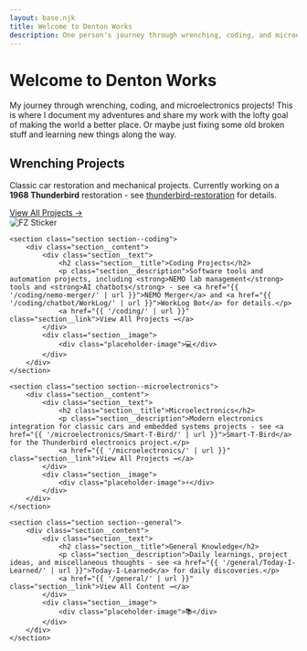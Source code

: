 ```yaml
---
layout: base.njk
title: Welcome to Denton Works
description: One person's journey through wrenching, coding, and microelectronics projects! This is where I document my adventures and share my work with the lofty goal of making the world a better place. Or maybe just fixing some old broken stuff and learning new things along the way.
---
```


<div class="hero">
    <h1 class="hero__title">Welcome to Denton Works</h1>
    <p class="hero__subtitle">My journey through wrenching, coding, and microelectronics projects! This is where I document my adventures and share my work with the lofty goal of making the world a better place. Or maybe just fixing some old broken stuff and learning new things along the way.</p>
</div>

<div class="sections">
    <section class="section section--wrenching">
        <div class="section__content">
            <div class="section__text">
                <h2 class="section__title">Wrenching Projects</h2>
                <p class="section__description">Classic car restoration and mechanical projects. Currently working on a <strong>1968 Thunderbird</strong> restoration - see <a href="{{ '/wrenching/thunderbird-restoration/' | url }}">thunderbird-restoration</a> for details.</p>
                <a href="{{ '/wrenching/' | url }}" class="section__link">View All Projects →</a>
            </div>
            <div class="section__image">
                <img src="{{ '/images/fz-sticker.png' | url }}" alt="FZ Sticker" style="max-width: 100%; height: auto; border-radius: 8px;">
            </div>
        </div>
    </section>

    <section class="section section--coding">
        <div class="section__content">
            <div class="section__text">
                <h2 class="section__title">Coding Projects</h2>
                <p class="section__description">Software tools and automation projects, including <strong>NEMO lab management</strong> tools and <strong>AI chatbots</strong> - see <a href="{{ '/coding/nemo-merger/' | url }}">NEMO Merger</a> and <a href="{{ '/coding/chatbot/WorkLog/' | url }}">WorkLog Bot</a> for details.</p>
                <a href="{{ '/coding/' | url }}" class="section__link">View All Projects →</a>
            </div>
            <div class="section__image">
                <div class="placeholder-image">💻</div>
            </div>
        </div>
    </section>

    <section class="section section--microelectronics">
        <div class="section__content">
            <div class="section__text">
                <h2 class="section__title">Microelectronics</h2>
                <p class="section__description">Modern electronics integration for classic cars and embedded systems projects - see <a href="{{ '/microelectronics/Smart-T-Bird/' | url }}">Smart-T-Bird</a> for the Thunderbird electronics project.</p>
                <a href="{{ '/microelectronics/' | url }}" class="section__link">View All Projects →</a>
            </div>
            <div class="section__image">
                <div class="placeholder-image">⚡</div>
            </div>
        </div>
    </section>

    <section class="section section--general">
        <div class="section__content">
            <div class="section__text">
                <h2 class="section__title">General Knowledge</h2>
                <p class="section__description">Daily learnings, project ideas, and miscellaneous thoughts - see <a href="{{ '/general/Today-I-Learned/' | url }}">Today-I-Learned</a> for daily discoveries.</p>
                <a href="{{ '/general/' | url }}" class="section__link">View All Content →</a>
            </div>
            <div class="section__image">
                <div class="placeholder-image">📚</div>
            </div>
        </div>
    </section>
</div>